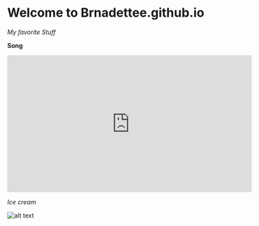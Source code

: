 # **Welcome to Brnadettee.github.io**

*My favorite Stuff*

**Song**

<iframe width="560" height="315" src="https://www.youtube.com/embed/k1h0LurBUfo" title="YouTube video player" frameborder="0" allow="accelerometer; autoplay; clipboard-write; encrypted-media; gyroscope; picture-in-picture" allowfullscreen></iframe>


*Ice cream*

![alt text](https://joyfoodsunshine.com/wp-content/uploads/2020/06/homemade-chocolate-ice-cream-recipe-7.jpg)


